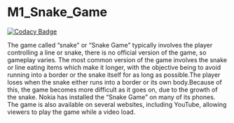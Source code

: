# M1_Snake_Game

[![Codacy Badge](https://api.codacy.com/project/badge/Grade/7d51190e845c4229a754df6a6e623ce6)](https://app.codacy.com/gh/sejal-patil-2112/M1_Snake_Game?utm_source=github.com&utm_medium=referral&utm_content=sejal-patil-2112/M1_Snake_Game&utm_campaign=Badge_Grade_Settings)

The game called “snake” or “Snake Game” typically involves the player controlling a line or snake, there is no official version of the game, so gameplay varies. The most common version of the game involves the snake or line eating items which make it longer, with the objective being to avoid running into a border or the snake itself for as long as possible.The player loses when the snake either runs into a border or its own body.Because of this, the game becomes more difficult as it goes on, due to the growth of the snake.
Nokia has installed the “Snake Game” on many of its phones. The game is also available on several websites, including YouTube, allowing viewers to play the game while a video load.
